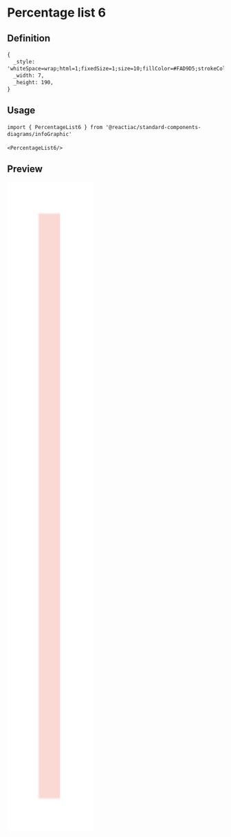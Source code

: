 # Percentage list 6

## Definition

```
{
  _style: 'whiteSpace=wrap;html=1;fixedSize=1;size=10;fillColor=#FAD9D5;strokeColor=none;',
  _width: 7,
  _height: 190,
}
```

## Usage

```
import { PercentageList6 } from '@reactiac/standard-components-diagrams/infoGraphic'

<PercentageList6/>
```

## Preview

<img src="./percentage-list-6.png" width="200"/>
